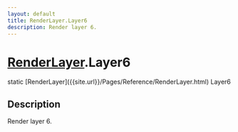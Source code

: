 ```yaml
---
layout: default
title: RenderLayer.Layer6
description: Render layer 6.
---
```

# [RenderLayer]({{site.url}}/Pages/Reference/RenderLayer.html).Layer6

<div class='signature' markdown='1'>
static [RenderLayer]({{site.url}}/Pages/Reference/RenderLayer.html) Layer6
</div>

## Description
Render layer 6.

